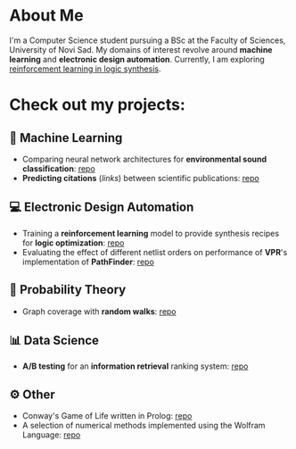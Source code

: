 # About Me
I'm a Computer Science student pursuing a BSc at the Faculty of Sciences, University of Novi Sad. My domains of interest revolve around **machine learning** and **electronic design automation**. Currently, I am exploring [reinforcement learning in logic synthesis](https://github.com/lkuresevic/reinforcement_learning_in_logic_synthesis).

# Check out my projects:

## 🧠 Machine Learning
* Comparing neural network architectures for **environmental sound classification**: [repo](https://github.com/lkuresevic/urban_sound_classifier)
* **Predicting citations** (*links*) between scientific publications: [repo](https://github.com/lkuresevic/sci-pub-link-prediction)

## 💻 Electronic Design Automation
* Training a **reinforcement learning** model to provide synthesis recipes for **logic optimization**: [repo](https://github.com/lkuresevic/reinforcement_learning_in_logic_synthesis)
* Evaluating the effect of different netlist orders on performance of **VPR**'s implementation of **PathFinder**: [repo](https://github.com/lkuresevic/orderfinder-for-pathfinder/tree/main)

## 🎲 Probability Theory
* Graph coverage with **random walks**: [repo](https://github.com/lkuresevic/graph_coverage_with_random_walks)
  
## 📊 Data Science
* **A/B testing** for an **information retrieval** ranking system: [repo](https://github.com/lkuresevic/information_retrieval_ranking_evaluation)

## ⚙️ Other
* Conway's Game of Life written in Prolog: [repo](https://github.com/lkuresevic/game_of_life_in_prolog)
* A selection of numerical methods implemented using the Wolfram Language: [repo](https://github.com/lkuresevic/numerical_methods)
